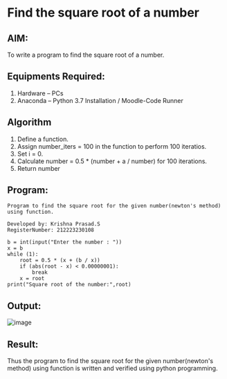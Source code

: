 # Find the square root of a number

## AIM:
To write a program to find the square root of a number.

## Equipments Required:
1. Hardware – PCs
2. Anaconda – Python 3.7 Installation / Moodle-Code Runner

## Algorithm
1. Define a function.
2. Assign number_iters = 100 in the function to perform 100 iteratios.
3. Set i = 0.
4. Calculate  number = 0.5 * (number + a / number) for 100 iterations.
5. Return number

## Program:
```
Program to find the square root for the given number(newton's method) using function.

Developed by: Krishna Prasad.S
RegisterNumber: 212223230108
```
```
b = int(input("Enter the number : "))
x = b
while (1):
    root = 0.5 * (x + (b / x))
    if (abs(root - x) < 0.00000001):
        break
    x = root
print("Square root of the number:",root)
```

## Output:
![image](https://github.com/KrishnaPrasad148/Square-root-of-a-number/assets/147332763/9abf2dc5-1596-4688-8d72-f11409d00c49)




## Result:
Thus the program to find the square root for the given number(newton's method) using function is written and verified using python programming.
